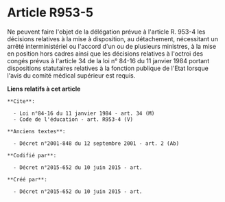 # Article R953-5

Ne peuvent faire l'objet de la délégation prévue à l'article R. 953-4 les décisions relatives à la mise à disposition, au
détachement, nécessitant un arrêté interministériel ou l'accord d'un ou de plusieurs ministres, à la mise en position hors
cadres ainsi que les décisions relatives à l'octroi des congés prévus à l'article 34 de la loi n° 84-16 du 11 janvier 1984
portant dispositions statutaires relatives à la fonction publique de l'Etat lorsque l'avis du comité médical supérieur est
requis.

**Liens relatifs à cet article**

	**Cite**:

	  - Loi n°84-16 du 11 janvier 1984 - art. 34 (M)
	  - Code de l'éducation - art. R953-4 (V)

	**Anciens textes**:

	  - Décret n°2001-848 du 12 septembre 2001 - art. 2 (Ab)

	**Codifié par**:

	  - Décret n°2015-652 du 10 juin 2015 - art.

	**Créé par**:

	  - Décret n°2015-652 du 10 juin 2015 - art.
